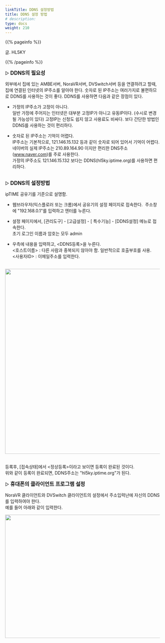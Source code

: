 ```yaml
---
linkTitle: DDNS 설정방법
title: DDNS 설정 방법
# description:
type: docs
weight: 210
---
```


{{% pageinfo %}}

글. HL5KY

{{% /pageinfo %}}


▷ <b><span style="font-size:120%">DDNS의 필요성</span></b>

외부에서 집에 있는 AMBE서버, NoraVR서버, DVSwitch서버 등을 연결하려고 할때, 집에 연결된 인터넷의 IP주소를 알아야 한다. 숫자로 된 IP주소는 여러가지로 불편하므로 DDNS를 사용하는 것이 좋다. DDNS를 사용하면 다음과 같은 장점이 있다.

- 가정의 IP주소가 고정이 아니다.<br>
일반 가정에 주어지는 인터넷은 대부분 고정IP가 아니고 유동IP이다. (수시로 변경될 가능성이 있다) 고정IP는 신청도 쉽지 않고 사용료도 비싸다. 보다 간단한 방법인 DDNS를 사용하는 것이 편리하다.

- 숫자로 된 IP주소는 기억이 어렵다.<br>
IP주소는 기본적으로, 121.146.15.132 등과 같이 숫자로 되어 있어서 기억이 어렵다.<br>
네이버의 실제 IP주소는 210.89.164.90 이지만 편리한 DNS주소(www.naver.com)를 주로 사용한다.<br>
가정의 IP주소도 121.146.15.132 보다는 DDNS(hl5ky.iptime.org)를 사용하면 편리하다.
<br><br>

▷ <b><span style="font-size:120%">DDNS의 설정방법</span></b>

ipTIME 공유기를 기준으로 설명함.<br>

- 웹브라우저(익스플로러 또는 크롬)에서 공유기의 설정 페이지로 접속한다.  주소창에 "192.168.0.1"를 입력하고 엔터를 누른다.<br>

- 설정 페이지에서, [관리도구] - [고급설정] - [ 특수기능] - [DDNS설정] 메뉴로 접속한다.<br>
  초기 로그인 이름과 암호는 모두 admin<br>

- 우측에 내용을 입력하고, <DDNS등록>을 누른다.<br>
   <호스트이름> : 다른 사람과 중복되지 않아야 함. 일반적으로 호출부호를 사용.<br>
   <사용자ID> : 이메일주소를 입력한다.<br><br>

<img src="/networks/img/ddns_1.png" style="width:850px;height:600"><br><br>

등록후, [접속상태]에서 <정상등록>이라고 보이면 등록이 완료된 것이다.<br>
위와 같이 등록이 완료되면, DDNS주소는 "hl5ky.iptime.org"가 된다.<br>


▷ <b><span style="font-size:120%">휴대폰의 클라이언트 프로그램 설정</span></b>

NoraVR 클라이언트와 DVSwitch 클라이언트의 설정에서 주소입력난에 자신의 DDNS를 입력하여야 한다.<br>
예를 들어 아래와 같이 입력한다.<br>

<img src="/networks/img/ddns_2.png" style="width:600px;height:400"><br>